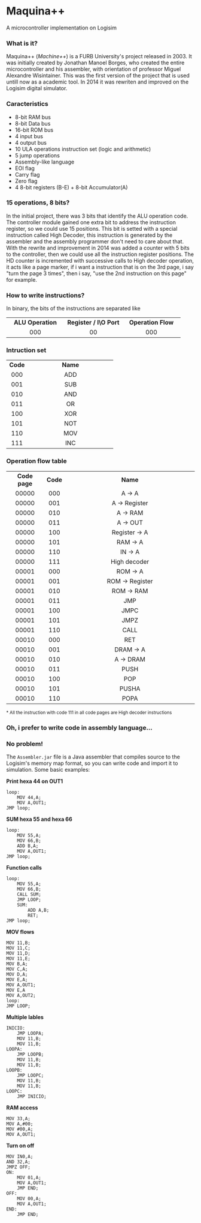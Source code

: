 # Maquina++
A microcontroller implementation on Logisim 

### What is it?
Maquina++ (<i>Machine++</i>) is a FURB University's project released in 2003. It was initially created by Jonathan Manoel Borges, who created the entire microcontroller and his assembler, with orientation of professor Miguel Alexandre Wisintainer. This was the first version of the project that is used untill now as a academic tool.
In 2014 it was rewriten and improved on the Logisim digital simulator.

### Caracteristics
* 8-bit RAM bus
* 8-bit Data bus
* 16-bit ROM bus
* 4 input bus
* 4 output bus
* 10 ULA operations instruction set (logic and arithmetic)
* 5 jump operations
* Assembly-like language
* EOI flag
* Carry flag
* Zero flag
* 4 8-bit registers (B-E) + 8-bit Accumulator(A)

### 15 operations, 8 bits? 
In the initial project, there was 3 bits that identify the ALU operation code. The controller module gained one extra bit to address the instruction register, so we could use 15 positions. This bit is setted with a special instruction called High Decoder, this instruction is generated by the assembler and the assembly programmer don't need to care about that.
With the rewrite and improvement in 2014 was added a counter with 5 bits to the controller, then we could use all the instruction register positions.
The HD counter is incremented with successive calls to High decoder operation, it acts like a page marker, if i want a instruction that is on the 3rd page, i say "turn the page 3 times", then i say, "use the 2nd instruction on this page" for example.

### How to write instructions?
In binary, the bits of the instructions are separated like
<table width="30%">
  <tr>
    <td width="33.33%" align="center"><b>ALU Operation</b></td>
    <td width="33.33%" align="center"><b>Register / I\O Port</b></td>
    <td width="33.33%" align="center"><b>Operation Flow</b></td>
  </tr>
  <tr>
    <td width="33.33%" align="center">000</td>
    <td width="33.33%" align="center">00</td>
    <td width="33.33%" align="center">000</td>
  </tr>
</table>

### Intruction set
<table width="50%">
  <tr>
    <td width="20%" align="center"><b>Code</b></td><td width="80%" align="center"><b>Name</b></td>
  </tr>
  <tr>
    <td width="20%" align="center">000</td><td width="80%" align="center">ADD</td>
  </tr>
  <tr>
    <td width="20%" align="center">001</td><td width="80%" align="center">SUB</td>
  </tr>
  <tr>
    <td width="20%" align="center">010</td><td width="80%" align="center">AND</td>
  </tr>
  <tr>
    <td width="20%" align="center">011</td><td width="80%" align="center">OR</td>
  </tr>
  <tr>
    <td width="20%" align="center">100</td><td width="80%" align="center">XOR</td>
  </tr>
  <tr>
    <td width="20%" align="center">101</td><td width="80%" align="center">NOT</td>
  </tr>
  <tr>
    <td width="20%" align="center">110</td><td width="80%" align="center">MOV</td>
  </tr>
  <tr>
    <td width="20%" align="center">111</td><td width="80%" align="center">INC</td>
  </tr>
</table>

### Operation flow table
<table width="50%">
  <tr>
    <td width="20%" align="center"><b>Code page</b></td><td width="10%" align="center"><b>Code</b></td><td width="70%" align="center"><b>Name</b></td>
  </tr>
  <tr>
    <td width="20%" align="center">00000</td><td width="10%" align="center">000</td><td width="70%" align="center">A -> A</td>
  </tr>
  <tr>
    <td width="20%" align="center">00000</td><td width="10%" align="center">001</td><td width="70%" align="center">A -> Register</td>
  </tr>
  <tr>
    <td width="20%" align="center">00000</td><td width="10%" align="center">010</td><td width="70%" align="center">A -> RAM</td>
  </tr>
  <tr>
    <td width="20%" align="center">00000</td><td width="10%" align="center">011</td><td width="70%" align="center">A -> OUT</td>
  </tr>
  <tr>
    <td width="20%" align="center">00000</td><td width="10%" align="center">100</td><td width="70%" align="center">Register -> A</td>
  </tr>
  <tr>
    <td width="20%" align="center">00000</td><td width="10%" align="center">101</td><td width="70%" align="center">RAM -> A</td>
  </tr>
  <tr>
    <td width="20%" align="center">00000</td><td width="10%" align="center">110</td><td width="70%" align="center">IN -> A</td>
  </tr>
  <tr>
    <td width="20%" align="center">00000</td><td width="10%" align="center">111</td><td width="70%" align="center">High decoder</td>
  </tr>
  <tr>
    <td width="20%" align="center">00001</td><td width="10%" align="center">000</td><td width="70%" align="center">ROM -> A</td>
  </tr>
  <tr>
    <td width="20%" align="center">00001</td><td width="10%" align="center">001</td><td width="70%" align="center">ROM -> Register</td>
  </tr>
  <tr>
    <td width="20%" align="center">00001</td><td width="10%" align="center">010</td><td width="70%" align="center">ROM -> RAM</td>
  </tr>
  <tr>
    <td width="20%" align="center">00001</td><td width="10%" align="center">011</td><td width="70%" align="center">JMP</td>
  </tr>
  <tr>
    <td width="20%" align="center">00001</td><td width="10%" align="center">100</td><td width="70%" align="center">JMPC</td>
  </tr>
  <tr>
    <td width="20%" align="center">00001</td><td width="10%" align="center">101</td><td width="70%" align="center">JMPZ</td>
  </tr>
  <tr>
    <td width="20%" align="center">00001</td><td width="10%" align="center">110</td><td width="70%" align="center">CALL</td>
  </tr>
  <tr>
    <td width="20%" align="center">00010</td><td width="10%" align="center">000</td><td width="70%" align="center">RET</td>
  </tr>
  <tr>
    <td width="20%" align="center">00010</td><td width="10%" align="center">001</td><td width="70%" align="center">DRAM -> A</td>
  </tr>
  <tr>
    <td width="20%" align="center">00010</td><td width="10%" align="center">010</td><td width="70%" align="center">A -> DRAM</td>
  </tr>
  <tr>
    <td width="20%" align="center">00010</td><td width="10%" align="center">011</td><td width="70%" align="center">PUSH</td>
  </tr>
  <tr>
    <td width="20%" align="center">00010</td><td width="10%" align="center">100</td><td width="70%" align="center">POP</td>
  </tr>
  <tr>
    <td width="20%" align="center">00010</td><td width="10%" align="center">101</td><td width="70%" align="center">PUSHA</td>
  </tr>
  <tr>
    <td width="20%" align="center">00010</td><td width="10%" align="center">110</td><td width="70%" align="center">POPA</td>
  </tr>
</table>
<sup>* All the instruction with code 111 in all code pages are High decoder instructions</sup>

### Oh, i prefer to write code in assembly language...
### No problem!
The `Assembler.jar` file is a Java assembler that compiles source to the Logisim's memory map format, so you can write code and import it to simulation. Some basic examples:

**Print hexa 44 on OUT1**

    loop:
        MOV 44,A;
        MOV A,OUT1;
    JMP loop;

**SUM hexa 55 and hexa 66**

    loop:
        MOV 55,A;
        MOV 66,B;
        ADD B,A;
        MOV A,OUT1;
    JMP loop;
    
**Function calls**

    loop:
        MOV 55,A;
        MOV 66,B;
        CALL SUM;
        JMP LOOP;
        SUM:
            ADD A,B;
            RET;
    JMP loop;
            
**MOV flows**

    MOV 11,B;
    MOV 11,C;
    MOV 11,D;
    MOV 11,E;
    MOV B,A;
    MOV C,A;
    MOV D,A;
    MOV E,A;
    MOV A,OUT1;
    MOV E,A
    MOV A,OUT2;
    loop:
    JMP LOOP;
    
**Multiple lables**

    INICIO:
        JMP LOOPA;
        MOV 11,B;
        MOV 11,B;
    LOOPA:
        JMP LOOPB;
        MOV 11,B;
        MOV 11,B;
    LOOPB:
        JMP LOOPC;
        MOV 11,B;
        MOV 11,B;
    LOOPC:
        JMP INICIO;

**RAM access**

    MOV 33,A;
    MOV A,#00;
    MOV #00,A;
    MOV A,OUT1;
    
**Turn on off**

    MOV IN0,A;
    AND 32,A;
    JMPZ OFF;
    ON:
        MOV 01,A;
        MOV A,OUT1;
        JMP END;
    OFF:
        MOV 00,A;
        MOV A,OUT1;
    END:
        JMP END;
